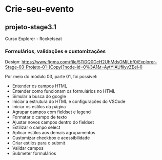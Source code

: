# Crie-seu-evento
## projeto-stage3.1

Curso Explorer - Rocketseat

### Formulários, validações e customizações

Design: https://www.figma.com/file/5TiDQ0GcH2UhMdsOMjLbf0/Explorer-Stage-03-Projeto-01-(Copy)?node-id=0%3A1&t=AytYIAUfiiyvZEel-0

Por meio do módulo 03, parte 01, foi possível:

- Entender os campos HTML
- Entender como funcionam os formulários no HTML
- Simular a busca do google
- Iniciar a estrutura do HTML e configurações do VSCode
- Iniciar os estilos da página
- Agrupar campos com fieldset e legend
- Formatar o campo de texto
- Ajustar novos campos dentro do fieldset
- Estilizar o campo select
- Aplicar estilos aos demais agrupamentos
- Customizar checkbox e acessibilidade
- Criar estilos para o submit
- Validar campos
- Submeter formulários
